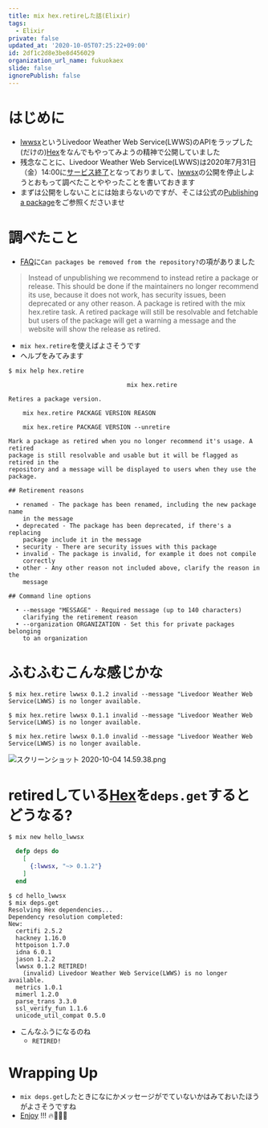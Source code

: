 ```yaml
---
title: mix hex.retireした話(Elixir)
tags:
  - Elixir
private: false
updated_at: '2020-10-05T07:25:22+09:00'
id: 2df1c2d8e3be8d456029
organization_url_name: fukuokaex
slide: false
ignorePublish: false
---
```

# はじめに
- [lwwsx](https://hex.pm/packages/lwwsx)というLivedoor Weather Web Service(LWWS)のAPIをラップした(だけの)[Hex](https://hex.pm/)をなんでもやってみようの精神で公開していました
- 残念なことに、Livedoor Weather Web Service(LWWS)は2020年7月31日（金）14:00に[サービス終了](https://help.livedoor.com/weather/index.html)となっておりまして、[lwwsx](https://hex.pm/packages/lwwsx)の公開を停止しようとおもって調べたことややったことを書いておきます
- まずは公開をしないことには始まらないのですが、そこは公式の[Publishing a package](https://hex.pm/docs/publish)をご参照くださいませ

# 調べたこと
- [FAQ](https://hex.pm/docs/faq)に`Can packages be removed from the repository?`の項がありました

> Instead of unpublishing we recommend to instead retire a package or release. This should be done if the maintainers no longer recommend its use, because it does not work, has security issues, been deprecated or any other reason. A package is retired with the mix hex.retire task. A retired package will still be resolvable and fetchable but users of the package will get a warning a message and the website will show the release as retired.

- `mix hex.retire`を使えばよさそうです
- ヘルプをみてみます

```
$ mix help hex.retire

                                 mix hex.retire                                 

Retires a package version.

    mix hex.retire PACKAGE VERSION REASON
    
    mix hex.retire PACKAGE VERSION --unretire

Mark a package as retired when you no longer recommend it's usage. A retired
package is still resolvable and usable but it will be flagged as retired in the
repository and a message will be displayed to users when they use the package.

## Retirement reasons

  • renamed - The package has been renamed, including the new package name
    in the message
  • deprecated - The package has been deprecated, if there's a replacing
    package include it in the message
  • security - There are security issues with this package
  • invalid - The package is invalid, for example it does not compile
    correctly
  • other - Any other reason not included above, clarify the reason in the
    message

## Command line options

  • --message "MESSAGE" - Required message (up to 140 characters)
    clarifying the retirement reason
  • --organization ORGANIZATION - Set this for private packages belonging
    to an organization

```

# ふむふむこんな感じかな

```
$ mix hex.retire lwwsx 0.1.2 invalid --message "Livedoor Weather Web Service(LWWS) is no longer available.

$ mix hex.retire lwwsx 0.1.1 invalid --message "Livedoor Weather Web Service(LWWS) is no longer available.

$ mix hex.retire lwwsx 0.1.0 invalid --message "Livedoor Weather Web Service(LWWS) is no longer available.
```
![スクリーンショット 2020-10-04 14.59.38.png](https://qiita-image-store.s3.ap-northeast-1.amazonaws.com/0/131808/1a4540ed-1d86-056d-ec2a-81f475bf4e13.png)

# retiredしている[Hex](https://hex.pm/)を`deps.get`するとどうなる?

```
$ mix new hello_lwwsx
```

```elixir:mix.exs
  defp deps do
    [
      {:lwwsx, "~> 0.1.2"}
    ]
  end
```

```
$ cd hello_lwwsx
$ mix deps.get
Resolving Hex dependencies...
Dependency resolution completed:
New:
  certifi 2.5.2
  hackney 1.16.0
  httpoison 1.7.0
  idna 6.0.1
  jason 1.2.2
  lwwsx 0.1.2 RETIRED!
    (invalid) Livedoor Weather Web Service(LWWS) is no longer available.
  metrics 1.0.1
  mimerl 1.2.0
  parse_trans 3.3.0
  ssl_verify_fun 1.1.6
  unicode_util_compat 0.5.0
```

- こんなふうになるのね
    - `RETIRED!`

# Wrapping Up
- `mix deps.get`したときになにかメッセージがでていないかはみておいたほうがよさそうですね
- [Enjoy](https://elixir-lang.org/) !!! :fire::rocket::rocket::rocket:


